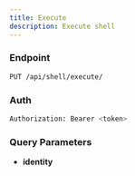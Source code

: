 ```yaml
---
title: Execute
description: Execute shell
---
```


### Endpoint

```bash
PUT /api/shell/execute/
```

### Auth

```bash
Authorization: Bearer <token>
```

### Query Parameters

- **identity**

